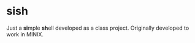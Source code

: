 # sish

Just a <b>si</b>mple <b>sh</b>ell developed as a class project. Originally developed to
work in MINIX.
